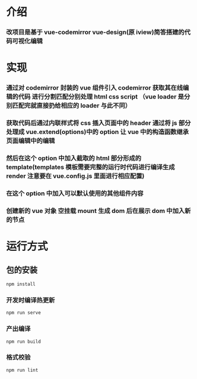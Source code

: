 # 介绍

### 改项目是基于 vue-codemirror vue-design(原 iview)简答搭建的代码可视化编辑

# 实现

### 通过对 codemirror 封装的 vue 组件引入 codemirror 获取其在线编辑的代码 进行分割匹配分别处理 html css script （vue loader 是分别匹配完就直接扔给相应的 loader 与此不同）

### 获取代码后通过内联样式将 css 插入页面中的 header 通过将 js 部分处理成 vue.extend(options)中的 option 让 vue 中的构造函数继承页面编辑中的编辑

### 然后在这个 option 中加入截取的 html 部分形成的 template(templates 模板需要完整的运行时代码进行编译生成 render 注意要在 vue.config.js 里面进行相应配置)

### 在这个 option 中加入可以默认使用的其他组件内容

### 创建新的 vue 对象 空挂载 mount 生成 dom 后在展示 dom 中加入新的节点

# 运行方式

## 包的安装

```
npm install
```

### 开发时编译热更新

```
npm run serve
```

### 产出编译

```
npm run build
```

### 格式校验

```
npm run lint
```

